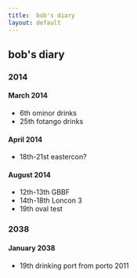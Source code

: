 ```yaml
---
title:  bob's diary
layout: default
---
```

## bob's diary ##

### 2014 ###


#### March 2014 ####

* 6th ominor drinks
* 25th fotango drinks

#### April 2014 ####

* 18th-21st eastercon?


#### August 2014 ####

* 12th-13th GBBF
* 14th-18th Loncon 3
* 19th oval test


### 2038 ###

#### January 2038 ####

* 19th drinking port from porto 2011

